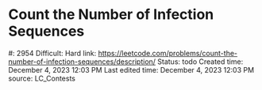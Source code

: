 # Count the Number of Infection Sequences

#: 2954
Difficult: Hard
link: https://leetcode.com/problems/count-the-number-of-infection-sequences/description/
Status: todo
Created time: December 4, 2023 12:03 PM
Last edited time: December 4, 2023 12:03 PM
source: LC_Contests